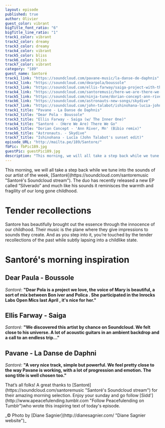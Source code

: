```yaml
---
layout: episode
published: true
author: Olivier
guest_color: vibrant
bigTitle_font_ratio: "6"
bigTitle_line_ratio: "1"
track1_color: vibrant
track2_color: dreamy
track3_color: dreamy
track4_color: vibrant
track5_color: bliss
track6_color: bliss
track7_color: vibrant
category: "189"
guest_name: Santoré
track1_link: "https://soundcloud.com/pavane-music/la-danse-de-daphnis"
track2_link: "https://soundcloud.com/dearpola/boussole"
track3_link: "https://soundcloud.com/ellis-farway/saiga-project-with-the-inner-one"
track4_link: "https://soundcloud.com/santoremusic/here-we-are-there-we-go"
track5_link: "https://soundcloud.com/ninja-tune/dorian-concept-ann-river-bibio-remix"
track6_link: "https://soundcloud.com/astronauts-new-songs/skydive"
track7_link: "https://soundcloud.com/john-talabot/ishinohana-lucia-john-talabots-sunset-edit"
track1_title: "Pavane - La Danse de Daphnis"
track2_title: "Dear Pola - Boussole"
track3_title: "Ellis Farway - Saiga (w/ The Inner One)"
track4_title: "Santoré - (Here We Are) There We Go"
track5_title: "Dorian Concept - 'Ann River, Mn' (Bibio remix)"
track6_title: "Astronauts. - Skydive"
track7_title: "Ishinohana - Lucía (John Talabot's sunset edit)"
episode_URL: "http://mailta.pe/189/Santore/"
fbPic: fbPic189.jpg
guestPic: guestPic189.jpg
description: "This morning, we will all take a step back while we tune into the sounds of our artist of the week, Santore. The duo has recently released a new EP called “Silverado” and much like his sounds it reminisces the warmth and fragility of our long gone childhood. "
---
```



<p id="introduction">This morning, we will all take a step back while we tune into the sounds of our artist of the week, [Santoré](https://soundcloud.com/santoremusic "Santoré's Soundcloud stream"). The duo has recently released a new EP called “Silverado” and much like his sounds it reminisces the warmth and fragility of our long gone childhood.</p>

# Tender recollections

Santore has beautifully brought out the essence through the innocence of our childhood. Their music is the plane where they give impressions to sounds they create. And as you step into it, you’re touched by the tender recollections of the past while subtly lapsing into a childlike state.

# Santoré's morning inspiration


## Dear Paula - Boussole
_Santoré:_ **"**Dear Pola is a project we love, the voice of Mary is beautiful, a sort of mix between Bon iver and Polica . She participated in the Inrocks Labs Open Mics last April , it's nice for her.**"**

## Ellis Farway - Saiga
_Santoré:_ **"**We discovered this artist by chance on Soundcloud. We felt close to his universe. A lot of acoustic guitars in an ambient backdrop and a call to an endless trip...**"**

## Pavane - La Danse de Daphni
_Santoré:_ **"**A very nice track, simple but powerful. We feel pretty close to the way Pavane is working, with a lot of progression and emotion. The song title is well chosen too.**"**

 
<p id="outroduction">
That’s all folks! A great thanks to [Santoré](https://soundcloud.com/santoremusic "Santoré's Soundcloud stream") for their amazing morning selection. Enjoy your sunday and go follow [Sidd'](http://www.apeacefulending.tumblr.com "Follow Peacefulending on Tumblr")who wrote this inspiring text of today's episode.</p>

<p id="outroduction"></p>

<p>
_© Photo by [Diane Sagnier](http://dianesagnier.com/ "Diane Sagnier website")_
</p>
